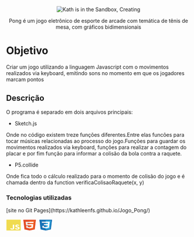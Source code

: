 # 

<div align = "center">
  <img width="600" alt="Kath is in the Sandbox, Creating" src="https://user-images.githubusercontent.com/90014122/176261587-caa469fc-bf85-45ce-834b-fe0eb72530b9.png">
  <br>
  <p>Pong é um jogo eletrônico de esporte de arcade com temática de tênis de mesa, com gráficos bidimensionais</p>
</div>


<h1>Objetivo</h1>
<p>Criar um jogo utilizando a linguagem Javascript com o movimentos realizados via keyboard, emitindo sons no momento em que os jogadores marcam pontos</p>

<h2>Descrição</h2>
<div>
<p> O programa é separado em dois arquivos principais:</p>
    <ul><li>Sketch.js</li></ul>
        <p>Onde no código existem treze funções diferentes.Entre elas funcões para tocar músicas relacionadas ao processo do jogo.Funções para guardar os movimentos realizados via keyboard, funções para realizar a contagem do placar e por fim função para informar a colisão da bola contra a raquete. </p> 
    <ul><li>P5.collide</li></ul>
  <p>Onde fica todo o cálculo realizado para o momento de colisão do jogo e é chamada dentro da function verificaColisaoRaquete(x, y)</p>
 
</div>
<h3>Tecnologias utilizadas</h3>
[site no Git Pages](https://kathleenfs.github.io/Jogo_Pong/)
<div style="display: inline_block"><br>
  <img align="center" alt="kath-Js" height="30" width="40" src="https://raw.githubusercontent.com/devicons/devicon/master/icons/javascript/javascript-plain.svg">
  <img align="center" alt="kath-HTML" height="30" width="40" src="https://raw.githubusercontent.com/devicons/devicon/master/icons/html5/html5-original.svg">
  <img align="center" alt="kath-CSS" height="30" width="40" src="https://raw.githubusercontent.com/devicons/devicon/master/icons/css3/css3-original.svg">
 </div>


